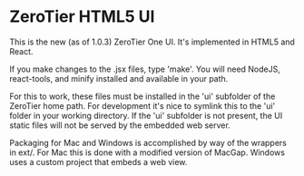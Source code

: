 ZeroTier HTML5 UI
======

This is the new (as of 1.0.3) ZeroTier One UI. It's implemented in HTML5 and React.

If you make changes to the .jsx files, type 'make'. You will need NodeJS, react-tools, and minify installed and available in your path.

For this to work, these files must be installed in the 'ui' subfolder of the ZeroTier home path. For development it's nice to symlink this to the 'ui' folder in your working directory. If the 'ui' subfolder is not present, the UI static files will not be served by the embedded web server.

Packaging for Mac and Windows is accomplished by way of the wrappers in ext/. For Mac this is done with a modified version of MacGap. Windows uses a custom project that embeds a web view.
